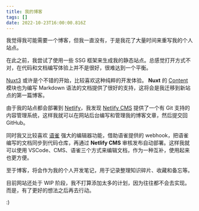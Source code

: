 ```yaml
---
title: 我的博客
tags: []
date: 2022-10-23T16:00:00.816Z
---
```

我觉得我可能需要一个博客，但我一直没有，于是我花了大量时间来重写我的个人站点。

在此之前，我尝试了使用一些 SSG 框架来生成我的静态站点。总感觉打开方式不对，在代码和文档编写体验上并不是很好，很难达到一个平衡。

[Nuxt3](https://v3.nuxtjs.org/) 或许是个不错的开始，比较喜欢这种纯粹的开发体验。 **Nuxt** 的 [Content](https://content.nuxtjs.org/) 模块也为编写 Markdown 语法的文档提供了很好的支持，这将会是我迁移到新站点的第一篇博客。

由于我的站点都会部署到 [Netlify](https://app.netlify.com/)，我发现 [Netlify CMS](https://www.netlifycms.org/) 提供了一个有 Git 支持的内容管理系统，这样我就可以在网站后台编写和管理我的博客文章，然后提交回 GitHub。

同时我又比较喜欢 [语雀](https://www.yuque.com/) 强大的编辑器功能，借助语雀提供的 webhook，把语雀编写的文档同步到代码仓库，再通过 **Netlify CMS** 审核发布自动部署。这样我就可以使用 VSCode、CMS、语雀三个方式来编辑文档，作为一种互补，使用起来也更方便。

至于博客，将会作为我的个人开发笔记，用于记录整理知识碎片、收藏和备忘等。

目前网站还处于 WIP 阶段，我不打算添加太多的计划，因为往往都不会去实现。而是，有了更好的想法之后再去行动。

:)
